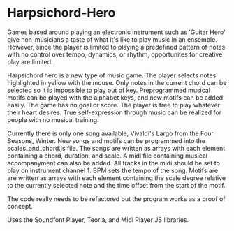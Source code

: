 # Harpsichord-Hero

Games based around playing an electronic instrument such as 'Guitar Hero' give non-musicians a taste of what it's like to play music in an ensemble. However, since the player is limited to playing a predefined pattern of notes with no control over tempo, dynamics, or rhythm, opportunites for creative play are limited. 

Harpsichord hero is a new type of music game. The player selects notes highlighted in yellow with the mouse. Only notes in the current chord can be selected so it is impossible to play out of key. Preprogrammed musical motifs can be played with the alphabet keys, and new motifs can be added easily. The game has no goal or score. The player is free to play whatever their heart desires. True self-expression through music can be realized for people with no musical training.

Currently there is only one song available, Vivaldi's Largo from the Four Seasons, Winter. New songs and motifs can be programmed into the scales_and_chord.js file. The songs are written as arrays with each element containing a chord, duration, and scale. A midi file containing musical accompanyment can also be added. All tracks in the midi should be set to play on instrument channel 1. BPM sets the tempo of the song. Motifs are are written as arrays with each element containing the scale degree relative to the currently selected note and the time offset from the start of the motif.

The code really needs to be refactored but the program works as a proof of concept.

Uses the Soundfont Player, Teoria, and Midi Player JS libraries.
